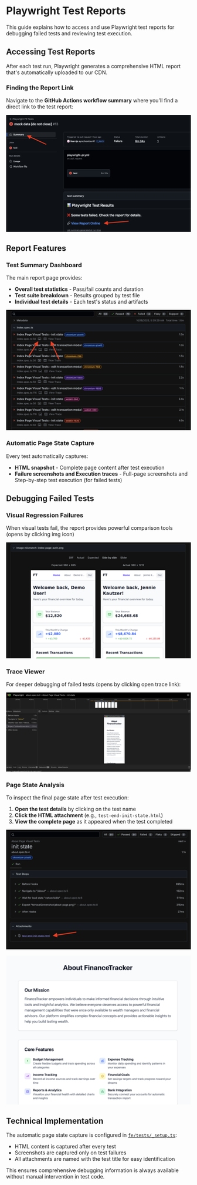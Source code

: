 # Playwright Test Reports

This guide explains how to access and use Playwright test reports for debugging failed tests and reviewing test execution.

## Accessing Test Reports

After each test run, Playwright generates a comprehensive HTML report that's automatically uploaded to our CDN.

### Finding the Report Link

Navigate to the **GitHub Actions workflow summary** where you'll find a direct link to the test report:

![GitHub Actions Summary](./img/gh-action-summary.png)

## Report Features

### Test Summary Dashboard

The main report page provides:
- **Overall test statistics** - Pass/fail counts and duration
- **Test suite breakdown** - Results grouped by test file
- **Individual test details** - Each test's status and artifacts

![Report summary](./img/report-summary.png)

### Automatic Page State Capture

Every test automatically captures:
- **HTML snapshot** - Complete page content after test execution
- **Failure screenshots and Execution traces** - Full-page screenshots and Step-by-step test execution (for failed tests)

## Debugging Failed Tests

### Visual Regression Failures

When visual tests fail, the report provides powerful comparison tools (opens by clicking img icon)

![Visual Comparison Tool](./img/report-img-compare.png)

### Trace Viewer

For deeper debugging of failed tests (opens by clicking open trace link):

![Trace Viewer](./img/report-trace.png)

### Page State Analysis

To inspect the final page state after test execution:

1. **Open the test details** by clicking on the test name
2. **Click the HTML attachment** (e.g., `test-end-init-state.html`)
3. **View the complete page** as it appeared when the test completed

![Page Final State Link](./img/report-page-final-state.png)

![Page Final State Opened](./img/report-page-final-state-opened.png)

## Technical Implementation

The automatic page state capture is configured in [`fe/tests/_setup.ts`](../fe/tests/_setup.ts):

- HTML content is captured after every test
- Screenshots are captured only on test failures
- All attachments are named with the test title for easy identification

This ensures comprehensive debugging information is always available without manual intervention in test code.